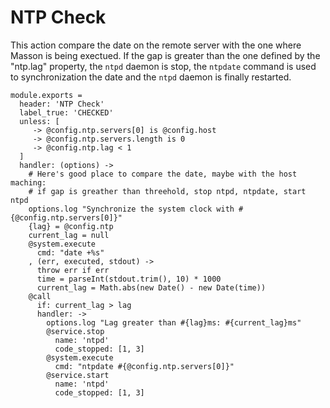 
# NTP Check

This action compare the date on the remote server with the one where Masson is
being exectued. If the gap is greater than the one defined by the "ntp.lag"
property, the `ntpd` daemon is stop, the `ntpdate` command is used to
synchronization the date and the `ntpd` daemon is finally restarted.

    module.exports =
      header: 'NTP Check'
      label_true: 'CHECKED'
      unless: [
         -> @config.ntp.servers[0] is @config.host
         -> @config.ntp.servers.length is 0
         -> @config.ntp.lag < 1
      ]
      handler: (options) ->
        # Here's good place to compare the date, maybe with the host maching:
        # if gap is greather than threehold, stop ntpd, ntpdate, start ntpd
        options.log "Synchronize the system clock with #{@config.ntp.servers[0]}"
        {lag} = @config.ntp
        current_lag = null
        @system.execute
          cmd: "date +%s"
        , (err, executed, stdout) ->
          throw err if err
          time = parseInt(stdout.trim(), 10) * 1000
          current_lag = Math.abs(new Date() - new Date(time))
        @call
          if: current_lag > lag
          handler: ->
            options.log "Lag greater than #{lag}ms: #{current_lag}ms"
            @service.stop
              name: 'ntpd'
              code_stopped: [1, 3]
            @system.execute
              cmd: "ntpdate #{@config.ntp.servers[0]}"
            @service.start
              name: 'ntpd'
              code_stopped: [1, 3]
